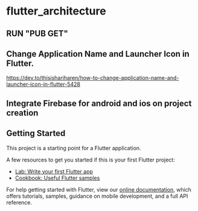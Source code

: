 # flutter_architecture


## RUN "PUB GET"
## Change Application Name and Launcher Icon in Flutter.
https://dev.to/thisishariharen/how-to-change-application-name-and-launcher-icon-in-flutter-5428

## Integrate Firebase for android and ios on project creation
 
## Getting Started

This project is a starting point for a Flutter application.

A few resources to get you started if this is your first Flutter project:

- [Lab: Write your first Flutter app](https://flutter.dev/docs/get-started/codelab)
- [Cookbook: Useful Flutter samples](https://flutter.dev/docs/cookbook)

For help getting started with Flutter, view our
[online documentation](https://flutter.dev/docs), which offers tutorials,
samples, guidance on mobile development, and a full API reference.
